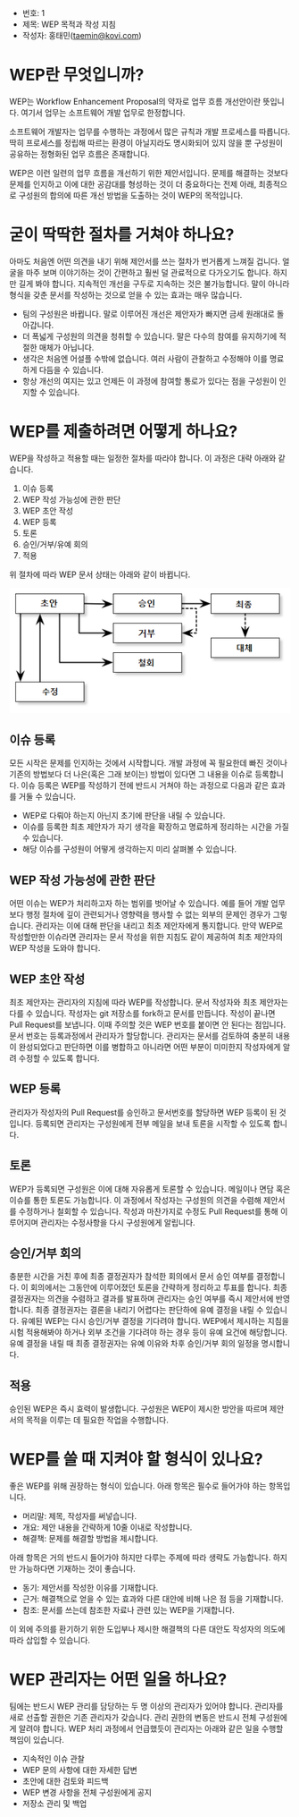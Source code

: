 - 번호: 1
- 제목: WEP 목적과 작성 지침
- 작성자: 홍태민(taemin@kovi.com)

# WEP란 무엇입니까?

WEP는 Workflow Enhancement Proposal의 약자로 업무 흐름 개선안이란 뜻입니다. 여기서 업무는 소프트웨어 개발 업무로 한정합니다.

소프트웨어 개발자는 업무를 수행하는 과정에서 많은 규칙과 개발 프로세스를 따릅니다.
딱히 프로세스를 정립해 따르는 환경이 아닐지라도 명시화되어 있지 않을 뿐 구성원이 공유하는 정형화된 업무 흐름은 존재합니다.

WEP은 이런 일련의 업무 흐름을 개선하기 위한 제안서입니다.
문제를 해결하는 것보다 문제를 인지하고 이에 대한 공감대를 형성하는 것이 더 중요하다는 전제 아래, 최종적으로 구성원의 합의에 따른 개선 방법을 도출하는 것이 WEP의 목적입니다.

# 굳이 딱딱한 절차를 거쳐야 하나요?

아마도 처음엔 어떤 의견을 내기 위해 제안서를 쓰는 절차가 번거롭게 느껴질 겁니다.
얼굴을 마주 보며 이야기하는 것이 간편하고 훨씬 덜 관료적으로 다가오기도 합니다.
하지만 길게 봐야 합니다. 지속적인 개선을 구두로 지속하는 것은 불가능합니다.
말이 아니라 형식을 갖춘 문서를 작성하는 것으로 얻을 수 있는 효과는 매우 많습니다.

- 팀의 구성원은 바뀝니다. 말로 이루어진 개선은 제안자가 빠지면 금세 원래대로 돌아갑니다.
- 더 폭넓게 구성원의 의견을 청취할 수 있습니다. 말은 다수의 참여를 유지하기에 적절한 매체가 아닙니다.
- 생각은 처음엔 어설플 수밖에 없습니다. 여러 사람이 관찰하고 수정해야 이를 명료하게 다듬을 수 있습니다.
- 항상 개선의 여지는 있고 언제든 이 과정에 참여할 통로가 있다는 점을 구성원이 인지할 수 있습니다.

# WEP를 제출하려면 어떻게 하나요?

WEP을 작성하고 적용할 때는 일정한 절차를 따라야 합니다. 이 과정은 대략 아래와 같습니다.

1. 이슈 등록
1. WEP 작성 가능성에 관한 판단
1. WEP 초안 작성
1. WEP 등록
1. 토론
1. 승인/거부/유예 회의
1. 적용

위 절차에 따라 WEP 문서 상태는 아래와 같이 바뀝니다.

![WEP 절차](wep-0001/workflow.png)

## 이슈 등록

모든 시작은 문제를 인지하는 것에서 시작합니다.
개발 과정에 꼭 필요한데 빠진 것이나 기존의 방법보다 더 나은(혹은 그래 보이는) 방법이 있다면 그 내용을 이슈로 등록합니다.
이슈 등록은 WEP를 작성하기 전에 반드시 거쳐야 하는 과정으로 다음과 같은 효과를 거둘 수 있습니다.

- WEP로 다뤄야 하는지 아닌지 초기에 판단을 내릴 수 있습니다.
- 이슈를 등록한 최초 제안자가 자기 생각을 확장하고 명료하게 정리하는 시간을 가질 수 있습니다.
- 해당 이슈를 구성원이 어떻게 생각하는지 미리 살펴볼 수 있습니다.

## WEP 작성 가능성에 관한 판단

어떤 이슈는 WEP가 처리하고자 하는 범위를 벗어날 수 있습니다.
예를 들어 개발 업무보다 행정 절차에 깊이 관련되거나 영향력을 행사할 수 없는 외부의 문제인 경우가 그렇습니다.
관리자는 이에 대해 판단을 내리고 최초 제안자에게 통지합니다.
만약 WEP로 작성할만한 이슈라면 관리자는 문서 작성을 위한 지침도 같이 제공하여 최초 제안자의 WEP 작성을 도와야 합니다.

## WEP 초안 작성

최초 제안자는 관리자의 지침에 따라 WEP를 작성합니다. 문서 작성자와 최초 제안자는 다를 수 있습니다.
작성자는 git 저장소를 fork하고 문서를 만듭니다. 작성이 끝나면 Pull Request를 보냅니다.
이때 주의할 것은 WEP 번호를 붙이면 안 된다는 점입니다.
문서 번호는 등록과정에서 관리자가 할당합니다.
관리자는 문서를 검토하여 충분히 내용이 완성되었다고 판단하면 이를 병합하고 아니라면 어떤 부분이 미미한지 작성자에게 알려 수정할 수 있도록 합니다.

## WEP 등록

관리자가 작성자의 Pull Request를 승인하고 문서번호를 할당하면 WEP 등록이 된 것입니다.
등록되면 관리자는 구성원에게 전부 메일을 보내 토론을 시작할 수 있도록 합니다.

## 토론

WEP가 등록되면 구성원은 이에 대해 자유롭게 토론할 수 있습니다.
메일이나 면담 혹은 이슈를 통한 토론도 가능합니다.
이 과정에서 작성자는 구성원의 의견을 수렴해 제안서를 수정하거나 철회할 수 있습니다.
작성과 마찬가지로 수정도 Pull Request를 통해 이루어지며 관리자는 수정사항을 다시 구성원에게 알립니다.

## 승인/거부 회의

충분한 시간을 거친 후에 최종 결정권자가 참석한 회의에서 문서 승인 여부를 결정합니다.
이 회의에서는 그동안에 이루어졌던 토론을 간략하게 정리하고 투표를 합니다.
최종 결정권자는 의견을 수렴하고 결과를 발표하며 관리자는 승인 여부를 즉시 제안서에 반영합니다.
최종 결정권자는 결론을 내리기 어렵다는 판단하에 유예 결정을 내릴 수 있습니다.
유예된 WEP는 다시 승인/거부 결정을 기다려야 합니다.
WEP에서 제시하는 지침을 시험 적용해봐야 하거나 외부 조건을 기다려야 하는 경우 등이 유예 요건에 해당합니다.
유예 결정을 내릴 때 최종 결정권자는 유예 이유와 차후 승인/거부 회의 일정을 명시합니다.

## 적용

승인된 WEP은 즉시 효력이 발생합니다.
구성원은 WEP이 제시한 방안을 따르며 제안서의 목적을 이루는 데 필요한 작업을 수행합니다.

# WEP를 쓸 때 지켜야 할 형식이 있나요?

좋은 WEP를 위해 권장하는 형식이 있습니다.
아래 항목은 필수로 들어가야 하는 항목입니다.

- 머리말: 제목, 작성자를 써넣습니다.
- 개요: 제안 내용을 간략하게 10줄 이내로 작성합니다.
- 해결책: 문제를 해결할 방법을 제시합니다.

아래 항목은 거의 반드시 들어가야 하지만 다루는 주제에 따라 생략도 가능합니다.
하지만 가능하다면 기재하는 것이 좋습니다.

- 동기: 제안서를 작성한 이유를 기재합니다.
- 근거: 해결책으로 얻을 수 있는 효과와 다른 대안에 비해 나은 점 등을 기재합니다.
- 참조: 문서를 쓰는데 참조한 자료나 관련 있는 WEP을 기재합니다.

이 외에 주의를 환기하기 위한 도입부나 제시한 해결책의 다른 대안도 작성자의 의도에 따라 삽입할 수 있습니다.

# WEP 관리자는 어떤 일을 하나요?

팀에는 반드시 WEP 관리를 담당하는 두 명 이상의 관리자가 있어야 합니다.
관리자를 새로 선출할 권한은 기존 관리자가 갖습니다.
관리 권한의 변동은 반드시 전체 구성원에게 알려야 합니다.
WEP 처리 과정에서 언급했듯이 관리자는 아래와 같은 일을 수행할 책임이 있습니다.

- 지속적인 이슈 관찰
- WEP 문의 사항에 대한 자세한 답변
- 초안에 대한 검토와 피드백
- WEP 변경 사항을 전체 구성원에게 공지
- 저장소 관리 및 백업
